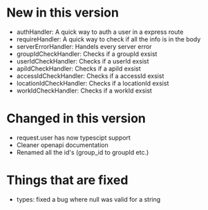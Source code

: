 # New in this version

 - authHandler: A quick way to auth a user in a express route
 - requireHandler: A quick way to check if all the info is in the body
 - serverErrorHandler: Handels every server error
 - groupIdCheckHandler: Checks if a groupId exsist
 - userIdCheckHandler: Checks if a userId exsist
 - apiIdCheckHandler: Checks if a apiId exsist
 - accessIdCheckHandler: Checks if a accessId exsist
 - locationIdCheckHandler: Checks if a locationId exsist
 - workIdCheckHandler: Checks if a workId exsist

# Changed in this version

 - request.user has now typescipt support
 - Cleaner openapi documentation
 - Renamed all the id's (group_id to groupId etc.)

# Things that are fixed

 - types: fixed a bug where null was valid for a string
